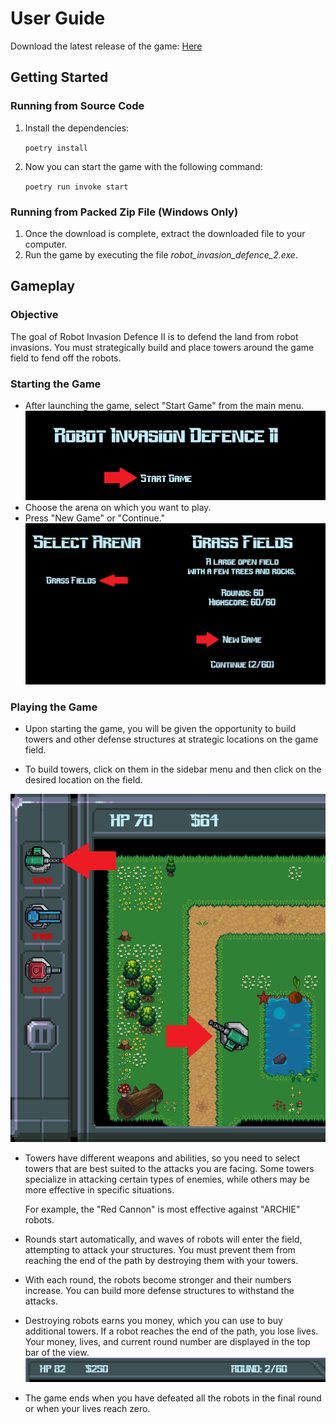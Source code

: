 # User Guide

Download the latest release of the game: [Here](https://github.com/3nd3r1/ot-harjoitustyo/releases)

## Getting Started

### Running from Source Code

1. Install the dependencies:

    `poetry install`

2. Now you can start the game with the following command:

    `poetry run invoke start`

### Running from Packed Zip File (Windows Only)

1. Once the download is complete, extract the downloaded file to your computer.
2. Run the game by executing the file _robot_invasion_defence_2.exe_.

## Gameplay

### Objective

The goal of Robot Invasion Defence II is to defend the land from robot invasions. You must strategically build and place towers around the game field to fend off the robots.

### Starting the Game

-   After launching the game, select "Start Game" from the main menu.
    ![Starting Game](./assets/start_game.png)
-   Choose the arena on which you want to play.
-   Press "New Game" or "Continue."
    ![Selecting arena](./assets/select_arena.png)

### Playing the Game

-   Upon starting the game, you will be given the opportunity to build towers and other defense structures at strategic locations on the game field.

-   To build towers, click on them in the sidebar menu and then click on the desired location on the field.

![Select Tower](./assets/select_tower.png)

-   Towers have different weapons and abilities, so you need to select towers that are best suited to the attacks you are facing. Some towers specialize in attacking certain types of enemies, while others may be more effective in specific situations.

    For example, the "Red Cannon" is most effective against "ARCHIE" robots.

-   Rounds start automatically, and waves of robots will enter the field, attempting to attack your structures. You must prevent them from reaching the end of the path by destroying them with your towers.

-   With each round, the robots become stronger and their numbers increase. You can build more defense structures to withstand the attacks.

-   Destroying robots earns you money, which you can use to buy additional towers.
    If a robot reaches the end of the path, you lose lives.
    Your money, lives, and current round number are displayed in the top bar of the view.
    ![Top Bar](./assets/top_bar.png)

-   The game ends when you have defeated all the robots in the final round or when your lives reach zero.
